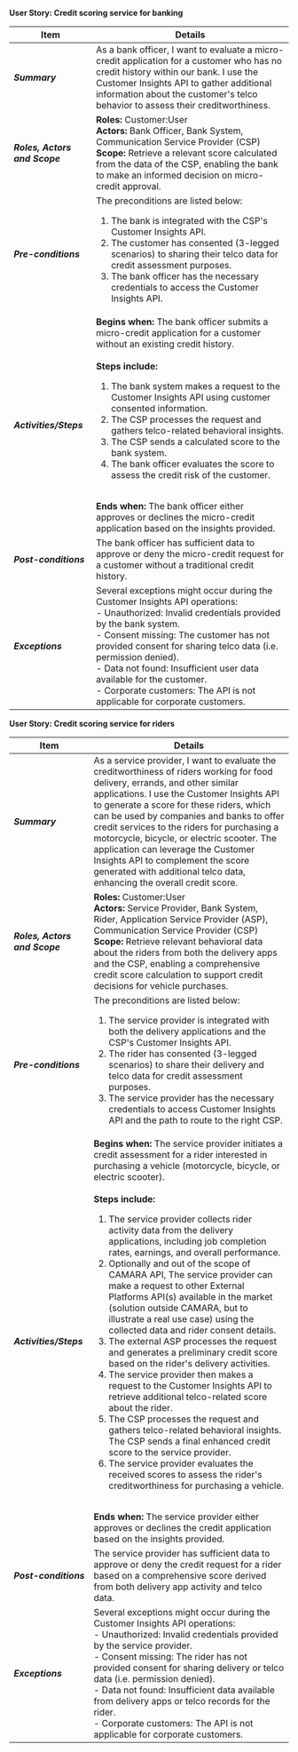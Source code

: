 **User Story: Credit scoring service for banking**
<br>

| **Item** | **Details** |
| -------- | ----------- |
| ***Summary*** | As a bank officer, I want to evaluate a micro-credit application for a customer who has no credit history within our bank. I use the Customer Insights API to gather additional information about the customer's telco behavior to assess their creditworthiness. |
| ***Roles, Actors and Scope*** | **Roles:** Customer:User<br> **Actors:** Bank Officer, Bank System, Communication Service Provider (CSP)<br> **Scope:** Retrieve a relevant score calculated from the data of the CSP, enabling the bank to make an informed decision on micro-credit approval. |
| ***Pre-conditions*** | The preconditions are listed below:<br><ol><li>The bank is integrated with the CSP's Customer Insights API.</li><li>The customer has consented (3-legged scenarios) to sharing their telco data for credit assessment purposes.</li><li>The bank officer has the necessary credentials to access the Customer Insights API.</li></ol> |
| ***Activities/Steps*** | **Begins when:** The bank officer submits a micro-credit application for a customer without an existing credit history.<br><br>**Steps include:**<br><ol><li>The bank system makes a request to the Customer Insights API using customer consented information.</li><li>The CSP processes the request and gathers telco-related behavioral insights.</li><li>The CSP sends a calculated score to the bank system.</li><li>The bank officer evaluates the score to assess the credit risk of the customer.</li></ol><br> **Ends when:** The bank officer either approves or declines the micro-credit application based on the insights provided. |
| ***Post-conditions*** | The bank officer has sufficient data to approve or deny the micro-credit request for a customer without a traditional credit history. |
| ***Exceptions*** | Several exceptions might occur during the Customer Insights API operations:<br>- Unauthorized: Invalid credentials provided by the bank system.<br>- Consent missing: The customer has not provided consent for sharing telco data (i.e. permission denied).<br>- Data not found: Insufficient user data available for the customer.<br>- Corporate customers: The API is not applicable for corporate customers. |


**User Story: Credit scoring service for riders**
<br>

| **Item** | **Details** |
| -------- | ----------- |
| ***Summary*** | As a service provider, I want to evaluate the creditworthiness of riders working for food delivery, errands, and other similar applications. I use the Customer Insights API to generate a score for these riders, which can be used by companies and banks to offer credit services to the riders for purchasing a motorcycle, bicycle, or electric scooter. The application can leverage the Customer Insights API to complement the score generated with additional telco data, enhancing the overall credit score. |
| ***Roles, Actors and Scope*** | **Roles:** Customer:User<br> **Actors:** Service Provider, Bank System, Rider, Application Service Provider (ASP), Communication Service Provider (CSP)<br> **Scope:** Retrieve relevant behavioral data about the riders from both the delivery apps and the CSP, enabling a comprehensive credit score calculation to support credit decisions for vehicle purchases. |
| ***Pre-conditions*** | The preconditions are listed below:<br><ol><li>The service provider is integrated with both the delivery applications and the CSP's Customer Insights API.</li><li>The rider has consented (3-legged scenarios) to share their delivery and telco data for credit assessment purposes.</li><li>The service provider has the necessary credentials to access Customer Insights API and the path to route to the right CSP.</li></ol> |
| ***Activities/Steps*** | **Begins when:** The service provider initiates a credit assessment for a rider interested in purchasing a vehicle (motorcycle, bicycle, or electric scooter).<br><br>**Steps include:**<br><ol><li>The service provider collects rider activity data from the delivery applications, including job completion rates, earnings, and overall performance.</li><li>Optionally and out of the scope of CAMARA API, The service provider can make a request to other External Platforms API(s) available in the market (solution outside CAMARA, but to illustrate a real use case) using the collected data and rider consent details.</li><li>The external ASP processes the request and generates a preliminary credit score based on the rider's delivery activities.</li><li>The service provider then makes a request to the Customer Insights API to retrieve additional telco-related score about the rider.</li><li>The CSP processes the request and gathers telco-related behavioral insights. The CSP sends a final enhanced credit score to the service provider.</li><li>The service provider evaluates the received scores to assess the rider's creditworthiness for purchasing a vehicle.</li></ol><br> **Ends when:** The service provider either approves or declines the credit application based on the insights provided. |
| ***Post-conditions*** | The service provider has sufficient data to approve or deny the credit request for a rider based on a comprehensive score derived from both delivery app activity and telco data. |
| ***Exceptions*** | Several exceptions might occur during the Customer Insights API operations:<br>- Unauthorized: Invalid credentials provided by the service provider.<br>- Consent missing: The rider has not provided consent for sharing delivery or telco data (i.e. permission denied).<br>- Data not found: Insufficient data available from delivery apps or telco records for the rider.<br>- Corporate customers: The API is not applicable for corporate customers. |
